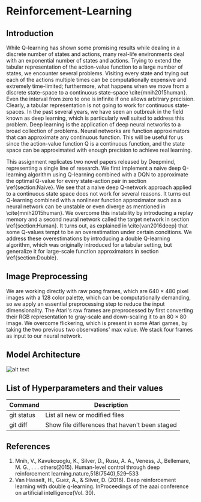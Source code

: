 # Reinforcement-Learning

## Introduction
While Q-learning has shown some promising results while dealing in a discrete number of states and actions, many real-life environments deal with an exponential number of states and actions. Trying to extend the tabular representation of the action-value function to a large number of states, we encounter several problems. Visiting every state and trying out each of the actions multiple times can be computationally expensive and extremely time-limited; furthermore, what happens when we move from a discrete state-space to a continuous state-space \cite{mnih2015human}. Even the interval from zero to one is infinite if one allows arbitrary precision. Clearly, a tabular representation is not going to work for continuous state-spaces. In the past several years, we have seen an outbreak in the field known as deep learning, which is particularly well suited to address this problem. Deep learning is the application of deep neural networks to a broad collection of problems. Neural networks are function approximators that can approximate any continuous function. This will be useful for us since the action-value function Q is a continuous function, and the state space can be approximated with enough precision to achieve real learning.

This assignment replicates two novel papers released by Deepmind, representing a single line of research. We first implement a naive deep Q-learning algorithm using Q-learning combined with a DQN to approximate the optimal Q-value for every state-action pair in section \ref{section:Naive}. We see that a naive deep Q-network approach applied to a continuous state space does not work for several reasons. It turns out Q-learning combined with a nonlinear function approximator such as a neural network can be unstable or even diverge as mentioned in \cite{mnih2015human}. We overcome this instability by introducing a replay memory and a second neural network called the target network in section \ref{section:Human}. It turns out, as explained in \cite{van2016deep} that some Q-values tempt to be an overestimation under certain conditions. We address these overestimations by introducing a double Q-learning algorithm, which was originally introduced for a tabular setting, but generalize it for large-scale function approximators in section \ref{section:Double}.


## Image Preprocessing
We are working directly with raw pong frames, which are 640 × 480 pixel images with a 128 color palette, which can be computationally demanding, so we apply an essential preprocessing step to reduce the input dimensionality. The Atari's raw frames are preprocessed by first converting their RGB representation to gray-scale and down-scaling it to an 80 × 80 image. We overcome flickering, which is present in some Atari games, by taking the two previous two observations' max value. We stack four frames as input to our neural network.  

## Model Architecture
![alt text](http://url/to/img.png)


## List of Hyperparameters and their values
| Command | Description |
| --- | --- |
| git status | List all new or modified files |
| git diff | Show file differences that haven't been staged |


## References
1) Mnih,  V.,  Kavukcuoglu,  K.,  Silver,  D.,  Rusu,  A. A.,  Veness,  J.,  Bellemare,  M. G.,  . . .  others(2015).   Human-level  control  through  deep  reinforcement  learning.nature,518(7540),529–533
2) Van  Hasselt,  H.,  Guez,  A.,  &  Silver,  D.   (2016).   Deep  reinforcement  learning  with  double  q-learning.  InProceedings of the aaai conference on artificial intelligence(Vol. 30).

